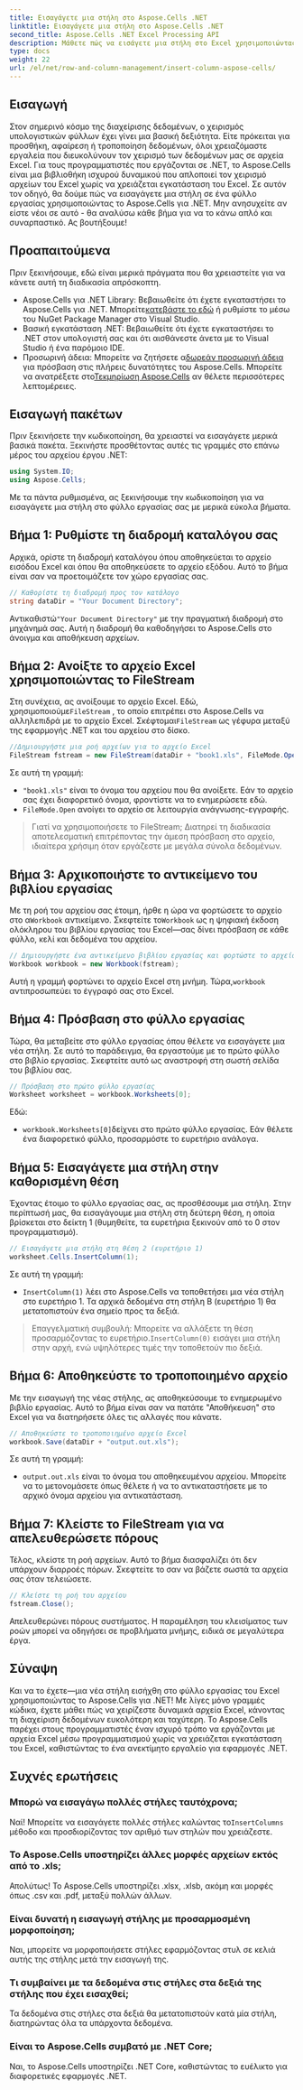 ```yaml
---
title: Εισαγάγετε μια στήλη στο Aspose.Cells .NET
linktitle: Εισαγάγετε μια στήλη στο Aspose.Cells .NET
second_title: Aspose.Cells .NET Excel Processing API
description: Μάθετε πώς να εισάγετε μια στήλη στο Excel χρησιμοποιώντας το Aspose.Cells για .NET. Ακολουθήστε τον απλό, βήμα προς βήμα οδηγό μας για να προσθέσετε μια νέα στήλη χωρίς προβλήματα. Ιδανικό για προγραμματιστές .NET.
type: docs
weight: 22
url: /el/net/row-and-column-management/insert-column-aspose-cells/
---
```

## Εισαγωγή
Στον σημερινό κόσμο της διαχείρισης δεδομένων, ο χειρισμός υπολογιστικών φύλλων έχει γίνει μια βασική δεξιότητα. Είτε πρόκειται για προσθήκη, αφαίρεση ή τροποποίηση δεδομένων, όλοι χρειαζόμαστε εργαλεία που διευκολύνουν τον χειρισμό των δεδομένων μας σε αρχεία Excel. Για τους προγραμματιστές που εργάζονται σε .NET, το Aspose.Cells είναι μια βιβλιοθήκη ισχυρού δυναμικού που απλοποιεί τον χειρισμό αρχείων του Excel χωρίς να χρειάζεται εγκατάσταση του Excel. Σε αυτόν τον οδηγό, θα δούμε πώς να εισαγάγετε μια στήλη σε ένα φύλλο εργασίας χρησιμοποιώντας το Aspose.Cells για .NET. Μην ανησυχείτε αν είστε νέοι σε αυτό - θα αναλύσω κάθε βήμα για να το κάνω απλό και συναρπαστικό. Ας βουτήξουμε!
## Προαπαιτούμενα
Πριν ξεκινήσουμε, εδώ είναι μερικά πράγματα που θα χρειαστείτε για να κάνετε αυτή τη διαδικασία απρόσκοπτη.
-  Aspose.Cells για .NET Library: Βεβαιωθείτε ότι έχετε εγκαταστήσει το Aspose.Cells για .NET. Μπορείτε[κατεβάστε το εδώ](https://releases.aspose.com/cells/net/) ή ρυθμίστε το μέσω του NuGet Package Manager στο Visual Studio.
- Βασική εγκατάσταση .NET: Βεβαιωθείτε ότι έχετε εγκαταστήσει το .NET στον υπολογιστή σας και ότι αισθάνεστε άνετα με το Visual Studio ή ένα παρόμοιο IDE.
- Προσωρινή άδεια: Μπορείτε να ζητήσετε α[δωρεάν προσωρινή άδεια](https://purchase.aspose.com/temporary-license/) για πρόσβαση στις πλήρεις δυνατότητες του Aspose.Cells.
 Μπορείτε να ανατρέξετε στο[Τεκμηρίωση Aspose.Cells](https://reference.aspose.com/cells/net/) αν θέλετε περισσότερες λεπτομέρειες.
## Εισαγωγή πακέτων
Πριν ξεκινήσετε την κωδικοποίηση, θα χρειαστεί να εισαγάγετε μερικά βασικά πακέτα. Ξεκινήστε προσθέτοντας αυτές τις γραμμές στο επάνω μέρος του αρχείου έργου .NET:
```csharp
using System.IO;
using Aspose.Cells;
```
Με τα πάντα ρυθμισμένα, ας ξεκινήσουμε την κωδικοποίηση για να εισαγάγετε μια στήλη στο φύλλο εργασίας σας με μερικά εύκολα βήματα.
## Βήμα 1: Ρυθμίστε τη διαδρομή καταλόγου σας
Αρχικά, ορίστε τη διαδρομή καταλόγου όπου αποθηκεύεται το αρχείο εισόδου Excel και όπου θα αποθηκεύσετε το αρχείο εξόδου. Αυτό το βήμα είναι σαν να προετοιμάζετε τον χώρο εργασίας σας.
```csharp
// Καθορίστε τη διαδρομή προς τον κατάλογο
string dataDir = "Your Document Directory";
```
 Αντικαθιστώ`"Your Document Directory"` με την πραγματική διαδρομή στο μηχάνημά σας. Αυτή η διαδρομή θα καθοδηγήσει το Aspose.Cells στο άνοιγμα και αποθήκευση αρχείων.
## Βήμα 2: Ανοίξτε το αρχείο Excel χρησιμοποιώντας το FileStream
 Στη συνέχεια, ας ανοίξουμε το αρχείο Excel. Εδώ, χρησιμοποιούμε`FileStream` , το οποίο επιτρέπει στο Aspose.Cells να αλληλεπιδρά με το αρχείο Excel. Σκέφτομαι`FileStream` ως γέφυρα μεταξύ της εφαρμογής .NET και του αρχείου στο δίσκο.
```csharp
//Δημιουργήστε μια ροή αρχείων για το αρχείο Excel
FileStream fstream = new FileStream(dataDir + "book1.xls", FileMode.Open);
```
Σε αυτή τη γραμμή:
- `"book1.xls"` είναι το όνομα του αρχείου που θα ανοίξετε. Εάν το αρχείο σας έχει διαφορετικό όνομα, φροντίστε να το ενημερώσετε εδώ.
- `FileMode.Open` ανοίγει το αρχείο σε λειτουργία ανάγνωσης-εγγραφής.
> Γιατί να χρησιμοποιήσετε το FileStream; Διατηρεί τη διαδικασία αποτελεσματική επιτρέποντας την άμεση πρόσβαση στο αρχείο, ιδιαίτερα χρήσιμη όταν εργάζεστε με μεγάλα σύνολα δεδομένων.
## Βήμα 3: Αρχικοποιήστε το αντικείμενο του βιβλίου εργασίας
 Με τη ροή του αρχείου σας έτοιμη, ήρθε η ώρα να φορτώσετε το αρχείο στο α`Workbook` αντικείμενο. Σκεφτείτε το`Workbook` ως η ψηφιακή έκδοση ολόκληρου του βιβλίου εργασίας του Excel—σας δίνει πρόσβαση σε κάθε φύλλο, κελί και δεδομένα του αρχείου.
```csharp
// Δημιουργήστε ένα αντικείμενο βιβλίου εργασίας και φορτώστε το αρχείο
Workbook workbook = new Workbook(fstream);
```
 Αυτή η γραμμή φορτώνει το αρχείο Excel στη μνήμη. Τώρα,`workbook` αντιπροσωπεύει το έγγραφό σας στο Excel.
## Βήμα 4: Πρόσβαση στο φύλλο εργασίας
Τώρα, θα μεταβείτε στο φύλλο εργασίας όπου θέλετε να εισαγάγετε μια νέα στήλη. Σε αυτό το παράδειγμα, θα εργαστούμε με το πρώτο φύλλο στο βιβλίο εργασίας. Σκεφτείτε αυτό ως αναστροφή στη σωστή σελίδα του βιβλίου σας.
```csharp
// Πρόσβαση στο πρώτο φύλλο εργασίας
Worksheet worksheet = workbook.Worksheets[0];
```
Εδώ:
- `workbook.Worksheets[0]`δείχνει στο πρώτο φύλλο εργασίας. Εάν θέλετε ένα διαφορετικό φύλλο, προσαρμόστε το ευρετήριο ανάλογα.
## Βήμα 5: Εισαγάγετε μια στήλη στην καθορισμένη θέση
Έχοντας έτοιμο το φύλλο εργασίας σας, ας προσθέσουμε μια στήλη. Στην περίπτωσή μας, θα εισαγάγουμε μια στήλη στη δεύτερη θέση, η οποία βρίσκεται στο δείκτη 1 (θυμηθείτε, τα ευρετήρια ξεκινούν από το 0 στον προγραμματισμό).
```csharp
// Εισαγάγετε μια στήλη στη θέση 2 (ευρετήριο 1)
worksheet.Cells.InsertColumn(1);
```
Σε αυτή τη γραμμή:
- `InsertColumn(1)` λέει στο Aspose.Cells να τοποθετήσει μια νέα στήλη στο ευρετήριο 1. Τα αρχικά δεδομένα στη στήλη Β (ευρετήριο 1) θα μετατοπιστούν ένα σημείο προς τα δεξιά.
>  Επαγγελματική συμβουλή: Μπορείτε να αλλάξετε τη θέση προσαρμόζοντας το ευρετήριο.`InsertColumn(0)` εισάγει μια στήλη στην αρχή, ενώ υψηλότερες τιμές την τοποθετούν πιο δεξιά.
## Βήμα 6: Αποθηκεύστε το τροποποιημένο αρχείο
Με την εισαγωγή της νέας στήλης, ας αποθηκεύσουμε το ενημερωμένο βιβλίο εργασίας. Αυτό το βήμα είναι σαν να πατάτε "Αποθήκευση" στο Excel για να διατηρήσετε όλες τις αλλαγές που κάνατε.
```csharp
// Αποθηκεύστε το τροποποιημένο αρχείο Excel
workbook.Save(dataDir + "output.out.xls");
```
Σε αυτή τη γραμμή:
- `output.out.xls` είναι το όνομα του αποθηκευμένου αρχείου. Μπορείτε να το μετονομάσετε όπως θέλετε ή να το αντικαταστήσετε με το αρχικό όνομα αρχείου για αντικατάσταση.
## Βήμα 7: Κλείστε το FileStream για να απελευθερώσετε πόρους
Τέλος, κλείστε τη ροή αρχείων. Αυτό το βήμα διασφαλίζει ότι δεν υπάρχουν διαρροές πόρων. Σκεφτείτε το σαν να βάζετε σωστά τα αρχεία σας όταν τελειώσετε.
```csharp
// Κλείστε τη ροή του αρχείου
fstream.Close();
```
Απελευθερώνει πόρους συστήματος. Η παραμέληση του κλεισίματος των ροών μπορεί να οδηγήσει σε προβλήματα μνήμης, ειδικά σε μεγαλύτερα έργα.
## Σύναψη
Και να το έχετε—μια νέα στήλη εισήχθη στο φύλλο εργασίας του Excel χρησιμοποιώντας το Aspose.Cells για .NET! Με λίγες μόνο γραμμές κώδικα, έχετε μάθει πώς να χειρίζεστε δυναμικά αρχεία Excel, κάνοντας τη διαχείριση δεδομένων ευκολότερη και ταχύτερη. Το Aspose.Cells παρέχει στους προγραμματιστές έναν ισχυρό τρόπο να εργάζονται με αρχεία Excel μέσω προγραμματισμού χωρίς να χρειάζεται εγκατάσταση του Excel, καθιστώντας το ένα ανεκτίμητο εργαλείο για εφαρμογές .NET.
## Συχνές ερωτήσεις
### Μπορώ να εισαγάγω πολλές στήλες ταυτόχρονα;  
 Ναί! Μπορείτε να εισαγάγετε πολλές στήλες καλώντας το`InsertColumns` μέθοδο και προσδιορίζοντας τον αριθμό των στηλών που χρειάζεστε.
### Το Aspose.Cells υποστηρίζει άλλες μορφές αρχείων εκτός από το .xls;  
Απολύτως! Το Aspose.Cells υποστηρίζει .xlsx, .xlsb, ακόμη και μορφές όπως .csv και .pdf, μεταξύ πολλών άλλων.
### Είναι δυνατή η εισαγωγή στήλης με προσαρμοσμένη μορφοποίηση;  
Ναι, μπορείτε να μορφοποιήσετε στήλες εφαρμόζοντας στυλ σε κελιά αυτής της στήλης μετά την εισαγωγή της.
### Τι συμβαίνει με τα δεδομένα στις στήλες στα δεξιά της στήλης που έχει εισαχθεί;  
Τα δεδομένα στις στήλες στα δεξιά θα μετατοπιστούν κατά μία στήλη, διατηρώντας όλα τα υπάρχοντα δεδομένα.
### Είναι το Aspose.Cells συμβατό με .NET Core;  
Ναι, το Aspose.Cells υποστηρίζει .NET Core, καθιστώντας το ευέλικτο για διαφορετικές εφαρμογές .NET.
